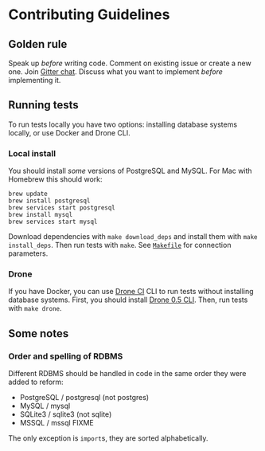 # Contributing Guidelines

## Golden rule

Speak up _before_ writing code. Comment on existing issue or create a new one. Join
[Gitter chat](https://gitter.im/go-reform/reform?utm_source=badge&utm_medium=badge&utm_campaign=pr-badge). Discuss what
you want to implement _before_ implementing it.


## Running tests

To run tests locally you have two options: installing database systems locally, or use Docker and Drone CLI.


### Local install

You should install _some_ versions of PostgreSQL and MySQL.
For Mac with Homebrew this should work:
```
brew update
brew install postgresql
brew services start postgresql
brew install mysql
brew services start mysql
```

Download dependencies with `make download_deps` and install them with `make install_deps`.
Then run tests with `make`. See [`Makefile`](../Makefile) for connection parameters.


### Drone

If you have Docker, you can use [Drone CI](http://readme.drone.io/0.5/) CLI to run tests without installing database
systems. First, you should install [Drone 0.5 CLI](http://readme.drone.io/0.5/install/cli/). Then, run tests with
`make drone`.


## Some notes

### Order and spelling of RDBMS

Different RDBMS should be handled in code in the same order they were added to reform:

* PostgreSQL / postgresql (not postgres)
* MySQL / mysql
* SQLite3 / sqlite3 (not sqlite)
* MSSQL / mssql FIXME

The only exception is `import`s, they are sorted alphabetically.
